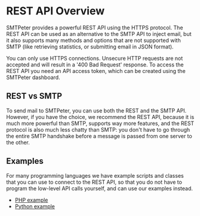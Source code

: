 # REST API Overview

SMTPeter provides a powerful REST API using the HTTPS protocol. The 
REST API can be used as an alternative to the SMTP API to inject email,
but it also supports many methods and options that are not supported
with SMTP (like retrieving statistics, or submitting email in JSON
format).

You can only use HTTPS connections. Unsecure HTTP requests are not
accepted and will result in a '400 Bad Request' response. To access 
the REST API you need an API access token, which can be created using 
the SMTPeter dashboard.


## REST vs SMTP

To send mail to SMTPeter, you can use both the REST and the SMTP API.
However, if you have the choice, we recommend the REST API, because
it is much more powerful than SMTP, supports way more features, and
the REST protocol is also much less chatty than SMTP: you don't have to
go through the entire SMTP handshake before a message is passed from
one server to the other.


## Examples

For many programming languages we have example scripts and classes 
that you can use to connect to the REST API, so that you do not have to 
program the low-level API calls yourself, and can use our examples 
instead.

* [PHP example](php-example)
* [Python example](python-example)


